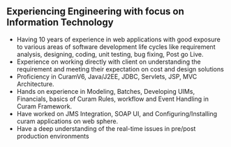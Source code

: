 ## Experiencing Engineering with focus on Information Technology
- Having 10 years of experience in web applications with good exposure to various areas of software development life cycles like requirement analysis, designing, coding, unit testing, bug fixing, Post go Live.
- Experience on working directly with client on understanding the requirement and meeting their expectation on cost and design solutions
- Proficiency in CuramV6, Java/J2EE, JDBC, Servlets, JSP, MVC Architecture.
- Hands on experience in Modeling, Batches, Developing UIMs, Financials, basics of Curam Rules, workflow and Event Handling in Curam Framework.
- Have worked on JMS Integration, SOAP UI, and Configuring/Installing curam applications on web sphere.
- Have a deep understanding of the real-time issues in pre/post production environments
